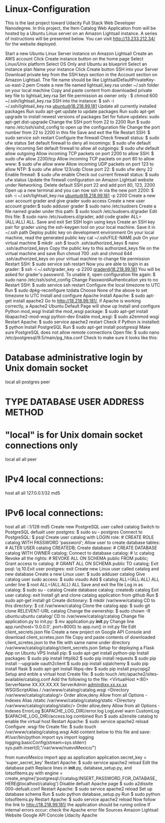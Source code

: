# Linux-Configuration
This is the last project toward Udacity Full Stack Web Developer Nanodegree. In this project, the Item Catalog Web Application from will be hosted by a Ubuntu Linux server on an Amazon Lightsail instance. A series of instructions will be presented below. You can visit http://13.233.212.34/ for the website deployed. 


Start a new Ubuntu Linux Server instance on Amazon Lightsail
Create an AWS account
Click Create instance button on the home page
Select Linux/Unix platform
Select OS Only and Ubuntu as blueprint
Select an instance plan
Name your instance
Click Create button
SSH into your Server
Download private key from the SSH keys section in the Account section on Amazon Lightsail. The file name should be like LightsailDefaultPrivateKey-us-east-2.pem
Create a new file named lightsail_key.rsa under ~/.ssh folder on your local machine
Copy and paste content from downloaded private key file to lightsail_key.rsa
Set file permission as owner only : $ chmod 600 ~/.ssh/lightsail_key.rsa
SSH into the instance: $ ssh -i ~/.ssh/lightsail_key.rsa ubuntu@18.218.99.181
Update all currently installed packages
Run sudo apt-get update to update packages
Run sudo apt-get upgrade to install newest versions of packages
Set for future updates: sudo apt-get dist-upgrade
Change the SSH port from 22 to 2200
Run $ sudo nano /etc/ssh/sshd_config to open up the configuration file
Change the port number from 22 to 2200 in this file
Save and exit the file
Restart SSH: $ sudo service ssh restart
Configure the firewall
Check firewall status: $ sudo ufw status
Set default firewall to deny all incomings: $ sudo ufw default deny incoming
Set default firewall to allow all outgoings: $ sudo ufw default allow outgoing
Allow incoming TCP packets on port 2200 to allow SSH: $ sudo ufw allow 2200/tcp
Allow incoming TCP packets on port 80 to allow www: $ sudo ufw allow www
Allow incoming UDP packets on port 123 to allow NTP: $ sudo ufw allow 123/udp
Close port 22: $ sudo ufw deny 22
Enable firewall: $ sudo ufw enable
Check out current firewall status: $ sudo ufw status
Update the firewall configuration on Amazon Lightsail website under Networking. Delete default SSH port 22 and add port 80, 123, 2200
Open up a new terminal and you can now ssh in via the new port 2200: $ ssh -i ~/.ssh/lightsail_key.rsa ubuntu@18.218.99.181 -p 2200
Create a new user account grader and give grader sudo access
Create a new user account grader:$ sudo adduser grader
$ sudo nano /etc/sudoers
Create a file named grader under this path: $ sudo touch /etc/sudoers.d/grader
Edit this file: $ sudo nano /etc/sudoers.d/grader, add code grader ALL=(ALL:ALL) ALL. Save and exit
Set SSH login using keys
Create an SSH key pair for grader using the ssh-keygen tool on your local machine. Save it in ~/.ssh path
Deploy public key on development environment
On your local machine, read the generated public key cat ~/.ssh/FILE-NAME.pub
On your virtual machine
   $ mkdir .ssh
   $ touch .ssh/authorized_keys
   $ nano .ssh/authorized_keys
Copy the public key to this authorized_keys file on the virtual machine and save
Run chmod 700 .ssh and chmod 644 .ssh/authorized_keys on your virtual machine to change file permission
Restart SSH: $ sudo service ssh restart
Now you are able to login in as grader: $ ssh -i ~/.ssh/grader_key -p 2200 grader@18.218.99.181
You will be asked for grader's password. To unable it, open configuration file again: $ sudo nano /etc/ssh/sshd_config
Change PasswordAuthentication yes to no
Restart SSH: $ sudo service ssh restart
Configure the local timezone to UTC
Run $ sudo dpkg-reconfigure tzdata
Choose None of the above to set timezone to UTC
Install and configure Apache
Install Apache: $ sudo apt-get install apache2
Go to http://18.218.99.181/, if Apache is working correctly, a Apache2 Ubuntu Default Page will show up
Install and configure Python mod_wsgi
Install the mod_wsgi package: $ sudo apt-get install libapache2-mod-wsgi python-dev
Enable mod_wsgi: $ sudo a2enmod wsgi
Restart Apache: $ sudo service apache2 restart
Check if Python is installed: $ python
Install PostgreSQL
Run $ sudo apt-get install postgresql
Make sure PostgreSQL does not allow remote connections
Open file: $ sudo nano /etc/postgresql/9.5/main/pg_hba.conf
Check to make sure it looks like this:
# Database administrative login by Unix domain socket
local   all             postgres                                peer

# TYPE  DATABASE        USER            ADDRESS                 METHOD

# "local" is for Unix domain socket connections only
local   all             all                                     peer
# IPv4 local connections:
host    all             all             127.0.0.1/32            md5
# IPv6 local connections:
host    all             all             ::1/128                 md5
Create new PostgreSQL user called catalog
Switch to PostgreSQL defualt user postgres: $ sudo su - postgres
Connect to PostgreSQL: $ psql
Create user catalog with LOGIN role: # CREATE ROLE catalog WITH PASSWORD 'password';
Allow user to create database tables: # ALTER USER catalog CREATEDB;
Create database: # CREATE DATABASE catalog WITH OWNER catalog;
Connect to database catalog: # \c catalog
Revoke all the rights: # REVOKE ALL ON SCHEMA public FROM public;
Grant access to catalog: # GRANT ALL ON SCHEMA public TO catalog;
Exit psql: \q 10.Exit user postgres: exit
Create new Linux user called catalog and new database
Create a new Linux user: $ sudo adduser catalog
Give catalog user sudo access:
$ sudo visudo
Add $ catalog ALL=(ALL:ALL) ALL under line $ root ALL=(ALL:ALL) ALL
Save and exit the file
Log in as catalog: $ sudo su - catalog
Create database catalog: createdb catalog
Exit user catalog: exit
Install git and clone catalog application from github
Run $ sudo apt-get install git
Create dictionary: $ mkdir /var/www/catalog
CD to this directory: $ cd /var/www/catalog
Clone the catalog app: $ sudo git clone RELEVENT-URL catalog
Change the ownership: $ sudo chown -R ubuntu:ubuntu catalog/
CD to /var/www/catalog/catalog
Change file application.py to init.py: $ mv application.py __init__.py
Change line app.run(host='0.0.0.0', port=8000) to app.run() in init.py file
Edit client_secrets.json file
Create a new project on Google API Console and download client_scretes.json file
Copy and paste contents of downloaded client_scretes.json to the file with same name under directory /var/www/catalog/catalog/client_secrets.json
Setup for deploying a Flask App on Ubuntu VPS
Install pip: $ sudo apt-get install python-pip
Install packages:
   $ sudo pip install httplib2
   $ sudo pip install requests
   $ sudo pip install --upgrade oauth2client
   $ sudo pip install sqlalchemy
   $ sudo pip install flask
   $ sudo apt-get install libpq-dev
   $ sudo pip install psycopg2
Setup and enble a virtual host
Create file: $ sudo touch /etc/apache2/sites-available/catalog.conf
Add the following to the file:
   <VirtualHost *:80>
		ServerName XX.XX.XX.XX
		ServerAdmin admin@xx.xx.xx.xx
		WSGIScriptAlias / /var/www/catalog/catalog.wsgi
		<Directory /var/www/catalog/catalog/>
			Order allow,deny
			Allow from all
			Options -Indexes
		</Directory>
		Alias /static /var/www/catalog/catalog/static
		<Directory /var/www/catalog/catalog/static/>
			Order allow,deny
			Allow from all
			Options -Indexes
		</Directory>
		ErrorLog ${APACHE_LOG_DIR}/error.log
		LogLevel warn
		CustomLog ${APACHE_LOG_DIR}/access.log combined
   </VirtualHost>
Run $ sudo a2ensite catalog to enable the virtual host
Restart Apache: $ sudo service apache2 reload
Configure .wsgi file
Create file: $ sudo touch /var/www/catalog/catalog.wsgi
Add content below to this file and save:
   #!/usr/bin/python
   import sys
   import logging
   logging.basicConfig(stream=sys.stderr)
   sys.path.insert(0,"/var/www/nuevoMexico/")

   from nuevoMexico import app as application
   application.secret_key = 'super_secret_key'
Restart Apache: $ sudo service apache2 reload
Edit the database path
Replace lines in __init__.py, database_setup.py, and lotsofitems.py with engine = create_engine('postgresql://catalog:INSERT_PASSWORD_FOR_DATABASE_HERE@localhost/catalog')
Disable defualt Apache page
$ sudo a2dissite 000-defualt.conf
Restart Apache: $ sudo service apache2 reload
Set up database schema
Run $ sudo python database_setup.py
Run $ sudo python lotsofitems.py
Restart Apache: $ sudo service apache2 reload
Now follow the link to http://18.218.99.181/ the application should be runing online
If internal errors occur: check the Apache error file
Sources
Amazon Lightsail Website
Google API Concole
Udacity
Apache
